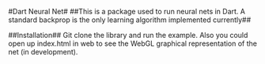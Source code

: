 #Dart Neural Net#
##This is a package used to run neural nets in Dart. A standard backprop is the only learning algorithm implemented currently##

##Installation##
Git clone the library and run the example. Also you could open up index.html in web to see the WebGL graphical representation of the net (in development).
